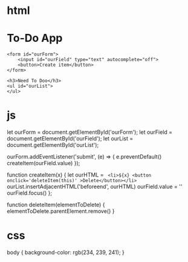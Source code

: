 # html

<!DOCTYPE html>
<html lang="en">
<head>
    <meta charset="UTF-8">
    <meta name="viewport" content="width=device-width, initial-scale=1.0">
    <titl><h1>To-Do App</h1></title>
     <link rel="stylesheet" href="styles.css">      
</head>
<body>

    <form id="ourForm">
        <input id="ourField" type="text" autocomplete="off">
        <button>Create item</button>
    </form>

    <h3>Need To Doo</h3>
    <ul id="ourList">  
    </ul>
</body>
<script src="todo.js"></script>
</html>

# js

let ourForm = document.getElementById('ourForm');
let ourField = document.getElementById('ourField');
let ourList = document.getElementById('ourList');

ourForm.addEventListener('submit', (e) => {
    e.preventDefault()
    createItem(ourField.value)
});

function createItem(x) {
    let ourHTML = ` <li>${x} <button onclick='deleteItem(this)' >Delete</button></li>`
    ourList.insertAdjacentHTML('beforeend', ourHTML)
    ourField.value = ''
    ourField.focus()
};

function deleteItem(elementToDelete) {
    elementToDelete.parentElement.remove()
} 

# css
body {
  background-color: rgb(234, 239, 241);
}



